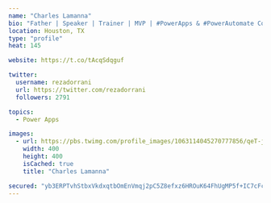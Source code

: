 ```yaml
---
name: "Charles Lamanna"
bio: "Father | Speaker | Trainer | MVP | #PowerApps & #PowerAutomate Community Super User | YouTuber Right-pointing triangle http://youtube.com/c/rezadorrani | Learn - Share - Clockwise rightwards and leftwards open circle arrows"
location: Houston, TX
type: "profile"
heat: 145

website: https://t.co/tAcqSdqguf

twitter:
  username: rezadorrani
  url: https://twitter.com/rezadorrani
  followers: 2791

topics:
  - Power Apps

images:
  - url: https://pbs.twimg.com/profile_images/1063114045270777856/qeT-jpWr_400x400.jpg
    width: 400
    height: 400
    isCached: true
    title: "Charles Lamanna"

secured: "yb3ERPTvhStbxVkdxqtbOmEnVmqj2pC5Z8efxz6HROuK64FhUgMP5f+IC7cFcdNePiazdx3r8iu90b9mloW3k5tEVXzJK5LA+Zqa8WY5gmsKo1Mr4IGQUUFQ1q67E7ya5roYC0myKaFS7lkeR+gcIP9zCulH/MJ+dyHm7UaWH+KaBizdSaLHt2VzbE7SEhLJkCjaJocUwHLYN8WwLTGh+kBcHVSTW9OQJ31G5MGfWwQuhSoFR7NT64cD1hygQQMPk6Krpbx8Hbrk2zjadZMIS+FfO2rund4/YNRN6N2sV0DXQ5Ijl9IecJeT6SZbedmKmd2J3hEtqlit897r5CuEi+baERIxjZl5nxKuqumbnRkE38mB4hWrQrPmLr6JAXlT1qtEpisGhnqGTVeCKopovBQ1dhcHQ5wvKeGKI5/vMLQ=;DTyAwG1fX1eCn5eRZkkMWw=="
---
```


